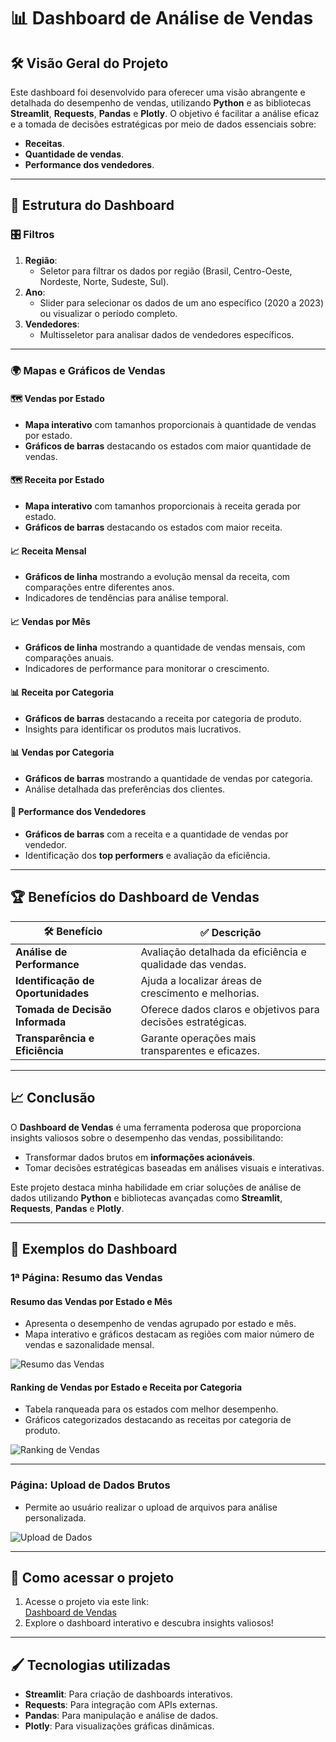 # 📊 **Dashboard de Análise de Vendas**

## 🛠 **Visão Geral do Projeto**
Este dashboard foi desenvolvido para oferecer uma visão abrangente e detalhada do desempenho de vendas, utilizando **Python** e as bibliotecas **Streamlit**, **Requests**, **Pandas** e **Plotly**. O objetivo é facilitar a análise eficaz e a tomada de decisões estratégicas por meio de dados essenciais sobre:  
- **Receitas**.  
- **Quantidade de vendas**.  
- **Performance dos vendedores**.  

---

## 🧩 **Estrutura do Dashboard**

### 🎛 **Filtros**
1. **Região**:  
   - Seletor para filtrar os dados por região (Brasil, Centro-Oeste, Nordeste, Norte, Sudeste, Sul).  
2. **Ano**:  
   - Slider para selecionar os dados de um ano específico (2020 a 2023) ou visualizar o período completo.  
3. **Vendedores**:  
   - Multisseletor para analisar dados de vendedores específicos.  

---

### 🌍 **Mapas e Gráficos de Vendas**

#### 🗺️ **Vendas por Estado**  
- **Mapa interativo** com tamanhos proporcionais à quantidade de vendas por estado.  
- **Gráficos de barras** destacando os estados com maior quantidade de vendas.  

#### 🗺️ **Receita por Estado**  
- **Mapa interativo** com tamanhos proporcionais à receita gerada por estado.  
- **Gráficos de barras** destacando os estados com maior receita.  

#### 📈 **Receita Mensal**  
- **Gráficos de linha** mostrando a evolução mensal da receita, com comparações entre diferentes anos.  
- Indicadores de tendências para análise temporal.  

#### 📈 **Vendas por Mês**  
- **Gráficos de linha** mostrando a quantidade de vendas mensais, com comparações anuais.  
- Indicadores de performance para monitorar o crescimento.  

#### 📊 **Receita por Categoria**  
- **Gráficos de barras** destacando a receita por categoria de produto.  
- Insights para identificar os produtos mais lucrativos.  

#### 📊 **Vendas por Categoria**  
- **Gráficos de barras** mostrando a quantidade de vendas por categoria.  
- Análise detalhada das preferências dos clientes.  

#### 👥 **Performance dos Vendedores**  
- **Gráficos de barras** com a receita e a quantidade de vendas por vendedor.  
- Identificação dos **top performers** e avaliação da eficiência.  

---

## 🏆 **Benefícios do Dashboard de Vendas**

| 🛠 Benefício                 | ✅ Descrição                                                                 |
|------------------------------|-----------------------------------------------------------------------------|
| **Análise de Performance**      | Avaliação detalhada da eficiência e qualidade das vendas.                   |
| **Identificação de Oportunidades** | Ajuda a localizar áreas de crescimento e melhorias.                         |
| **Tomada de Decisão Informada**   | Oferece dados claros e objetivos para decisões estratégicas.                |
| **Transparência e Eficiência**    | Garante operações mais transparentes e eficazes.                            |

---

## 📈 **Conclusão**
O **Dashboard de Vendas** é uma ferramenta poderosa que proporciona insights valiosos sobre o desempenho das vendas, possibilitando:  
- Transformar dados brutos em **informações acionáveis**.  
- Tomar decisões estratégicas baseadas em análises visuais e interativas.  

Este projeto destaca minha habilidade em criar soluções de análise de dados utilizando **Python** e bibliotecas avançadas como **Streamlit**, **Requests**, **Pandas** e **Plotly**.  

---

## 📸 **Exemplos do Dashboard**

### **1ª Página: Resumo das Vendas**
#### **Resumo das Vendas por Estado e Mês**  
- Apresenta o desempenho de vendas agrupado por estado e mês.  
- Mapa interativo e gráficos destacam as regiões com maior número de vendas e sazonalidade mensal.  

![Resumo das Vendas](https://github.com/user-attachments/assets/d12135c7-d861-48da-910f-1c7d1aa521cb)

#### **Ranking de Vendas por Estado e Receita por Categoria**  
- Tabela ranqueada para os estados com melhor desempenho.  
- Gráficos categorizados destacando as receitas por categoria de produto.  

![Ranking de Vendas](https://github.com/user-attachments/assets/c4cc9ce6-58f1-4a20-b1ae-960f72178c8b)

---

### **Página: Upload de Dados Brutos**
- Permite ao usuário realizar o upload de arquivos para análise personalizada.  

![Upload de Dados](https://github.com/user-attachments/assets/34df76cb-b1d9-4ad0-91cb-f17001f2c1fe)

---

## 🔗 **Como acessar o projeto**
1. Acesse o projeto via este link:  
   [Dashboard de Vendas](https://dashboardvendas-fex5yuwnx7z9sv6tnztu9g.streamlit.app/dados_brutos)  
2. Explore o dashboard interativo e descubra insights valiosos!  

---

## 🖌️ **Tecnologias utilizadas**
- **Streamlit**: Para criação de dashboards interativos.  
- **Requests**: Para integração com APIs externas.  
- **Pandas**: Para manipulação e análise de dados.  
- **Plotly**: Para visualizações gráficas dinâmicas.  

